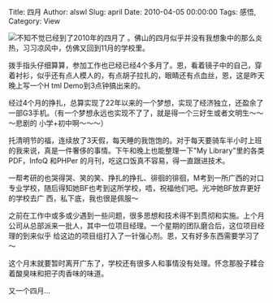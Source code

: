 Title: 四月
Author: alswl
Slug: april
Date: 2010-04-05 00:00:00
Tags: 感悟, 
Category: View

![](http://upload-log4d.qiniudn.com/2010/04/april_flower.jpg)不知不觉已经到了2010年的四月了
。佛山的四月似乎并没有我想象中的那么炎热，习习凉风中，仿佛又回到11月的学校里。

拨手指头仔细算算，参加工作也已经已经4个多月了。恩，看着镜子中的自己，穿着衬衫，似乎还有点人模人的，有点胡子拉扎的，眼睛还有点血丝，恩，这是昨天晚上写一个H
tml Demo到3点钟搞出来的。

经过4个月的挣扎，总算实现了22年以来的一个梦想，实现了经济独立，还盈余了一部G3手机。（有一个梦想永远也实现不了了，就是得一个三好生或者文明生～～～悲剧的
小学+初中啊～～～）

托清明节的福，连续放了3天假，每天睡的我饱饱的。对于每天要骑车半小时上班的我来说，真是一件奢侈的事情。下午和晚上也能整理一下"My
Library"里的各类PDF，InfoQ 和PHPer 的月刊，吃这口饭真不容易，得一直跟进技术。

一帮考研的也哭得哭、笑的笑、挣扎的挣扎、徘徊的徘徊，M考到一所广西的对口专业学校，随后得知她BF也考到这所学校，唔，祝福他们吧。光冲她BF放弃更好的学校去广
西，私下底，我也很是佩服～

之前在工作中或多或少遇到一些问题，很多思想和技术得不到贯彻和实施。上个月公司从总部派来一批人，其中一位项目经理。一个星期的团队磨合后，这位项目经理的到来似乎
给这边的项目组打入了一针强心剂。恩，又有好多东西需要学习了～

这个月末就要暂时离开广东了，学校还有很多人和事情没有处理。怀念那股子糅合着酸臭味和把子肉香味的味道。

又一个四月…

